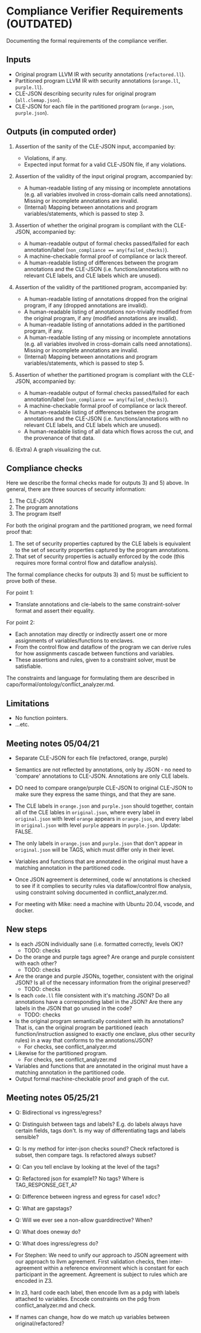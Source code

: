# Compliance Verifier Requirements (OUTDATED)

Documenting the formal requirements of the compliance verifier.

## Inputs

- Original program LLVM IR with security annotations (`refactored.ll`).
- Partitioned program LLVM IR with security annotations (`orange.ll`, `purple.ll`).
- CLE-JSON describing security rules for original program (`all.clemap.json`).
- CLE-JSON for each file in the partitioned program (`orange.json`, `purple.json`).

## Outputs (in computed order)

1. Assertion of the sanity of the CLE-JSON input, accompanied by:
    - Violations, if any.
    - Expected input format for a valid CLE-JSON file, if any violations.

2. Assertion of the validity of the input original program, accompanied by:
    - A human-readable listing of any missing or incomplete annotations (e.g.
    all variables involved in cross-domain calls need annotations). Missing
    or incomplete annotations are invalid.
    - (Internal) Mapping between annotations and program variables/statements,
    which is passed to step 3.

3. Assertion of whether the original program is compliant with the CLE-JSON,
accompanied by:
    - A human-readable output of formal checks passed/failed for each
    annotation/label (`non_compliance == any(failed_checks)`).
    - A machine-checkable formal proof of compliance or lack thereof.
    - A human-readable listing of differences between the program annotations
    and the CLE-JSON (i.e. functions/annotations with no relevant CLE labels,
    and CLE labels which are unused).

4. Assertion of the validity of the partitioned program, accompanied by:
    - A human-readable listing of annotations dropped fron the original program,
    if any (dropped annotations are invalid).
    - A human-readable listing of annotations non-trivially modified from the
    original program, if any (modified annotations are invalid).
    - A human-readable listing of annotations added in the partitioned program,
    if any.
    - A human-readable listing of any missing or incomplete annotations (e.g.
    all variables involved in cross-domain calls need annotations). Missing or
    incomplete annotations are invalid.
    - (Internal) Mapping between annotations and program variables/statements,
    which is passed to step 5.

5. Assertion of whether the partitioned program is compliant with the CLE-JSON,
accompanied by:
    - A human-readable output of formal checks passed/failed for each
    annotation/label (`non_compliance == any(failed_checks)`).
    - A machine-checkable formal proof of compliance or lack thereof.
    - A human-readable listing of differences between the program annotations
    and the CLE-JSON (i.e. functions/annotations with no relevant CLE labels,
    and CLE labels which are unused).
    - A human-readable listing of all data which flows across the cut, and
    the provenance of that data.

6. (Extra) A graph visualizing the cut.

## Compliance checks

Here we describe the formal checks made for outputs 3) and 5) above. In general,
there are three sources of security information:

1. The CLE-JSON
2. The program annotations
3. The program itself

For both the original program and the partitioned program, we need formal
proof that:

1. The set of security properties captured by the CLE labels is equivalent
to the set of security properties captured by the program annotations.
2. That set of security properties is actually enforced by the code (this
requires more formal control flow and dataflow analysis).

The formal compliance checks for outputs 3) and 5) must be sufficient to prove
both of these.

For point 1:

- Translate annotations and cle-labels to the same constraint-solver format and
assert their equality.

For point 2:

- Each annotation may directly or indirectly assert one or more assignments of
variables/functions to enclaves.
- From the control flow and dataflow of the program we can derive rules for
how assignments cascade between functions and variables.
- These assertions and rules, given to a constraint solver, must be satisfiable.

The constraints and language for formulating them are described in
capo/formal/ontology/conflict_analyzer.md.

## Limitations

- No function pointers.
- ...etc.

## Meeting notes 05/04/21

- Separate CLE-JSON for each file (refactored, orange, purple)
- Semantics are not reflected by annotations, only by JSON - no need to 'compare'
annotations to CLE-JSON. Annotations are only CLE labels.
- DO need to compare orange/purple CLE-JSON to original CLE-JSON to make sure
they express the same things, and that they are sane.
- The CLE labels in `orange.json` and `purple.json` should together, contain all of
the CLE lables in `original.json`, where every label in `original.json` with level
`orange` appears in `orange.json`, and every label in `original.json` with level
`purple` appears in `purple.json`. Update: FALSE.
- The only labels in `orange.json` and `purple.json` that don't appear in
`original.json` will be TAGS, which must differ only in their level.
- Variables and functions that are annotated in the original must have a matching
annotation in the partitioned code.
- Once JSON agreement is determined, code w/ annotations
is checked to see if it complies to security rules via dataflow/control flow
analysis, using constraint solving documented in conflict_analyzer.md.

- For meeting with Mike: need a machine with Ubuntu 20.04, vscode, and docker.

## New steps

- Is each JSON individually sane (i.e. formatted correctly, levels OK)?
    - TODO: checks
- Do the orange and purple tags agree? Are orange and purple consistent with
each other?
    - TODO: checks
- Are the orange and purple JSONs, together, consistent with the original JSON?
Is all of the necessary information from the original preserved?
    - TODO: checks
- Is each `code.ll` file consistent with it's matching JSON? Do all annotations
have a corresponding label in the JSON? Are there any labels in the JSON that
go unused in the code?
    - TODO: checks
- Is the original program semantically consistent with its annotations? That is,
can the original program be partitioned (each function/instruction assigned to
exactly one enclave, plus other security rules) in a way that conforms to the
annotations/JSON?
    - For checks, see conflict_analyzer.md
- Likewise for the partitioned program.
    - For checks, see conflict_analyzer.md
- Variables and functions that are annotated in the original must have a matching
annotation in the partitioned code.
- Output formal machine-checkable proof and graph of the cut.

## Meeting notes 05/25/21

- Q: Bidirectional vs ingress/egress?
- Q: Distinguish between tags and labels? E.g. do labels always have certain
fields, tags don't. Is my way of differentiating tags and labels sensible?
- Q: Is my method for inter-json checks sound? Check refactored is subset, then
compare tags. Is refactored always subset?
- Q: Can you tell enclave by looking at the level of the tags?
- Q: Refactored json for example1? No tags? Where is TAG_RESPONSE_GET_A?
- Q: Difference between ingress and egress for case1 xdcc?
- Q: What are gapstags?
- Q: Will we ever see a non-allow guarddirective? When?
- Q: What does oneway do?
- Q: What does ingress/egress do?

- For Stephen: We need to unify our approach to JSON agreement with our
approach to llvm agreement. First validation checks, then inter-agreement
within a reference environment which is constant for each participant in the
agreement. Agreement is subject to rules which are encoded in Z3.
- In z3, hard code each label, then encode llvm as a pdg with labels attached to
variables. Encode constraints on the pdg from conflict_analyzer.md and check.
- If names can change, how do we match up variables between original/refactored?
